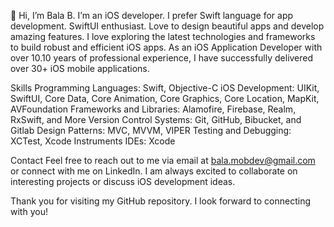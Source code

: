 👋 Hi, I’m Bala B.
I’m an iOS developer. I prefer Swift language for app development.
SwiftUI enthusiast.
Love to design beautiful apps and develop amazing features.
I love exploring the latest technologies and frameworks to build robust and efficient iOS apps.
As an iOS Application Developer with over 10.10 years of professional experience, I have successfully delivered over 30+ iOS mobile applications.

Skills
Programming Languages: Swift, Objective-C
iOS Development: UIKit, SwiftUI, Core Data, Core Animation, Core Graphics, Core Location, MapKit, AVFoundation
Frameworks and Libraries: Alamofire, Firebase, Realm, RxSwift, and More
Version Control Systems: Git, GitHub, Bibucket, and Gitlab
Design Patterns: MVC, MVVM, VIPER
Testing and Debugging: XCTest, Xcode Instruments
IDEs: Xcode

Contact
Feel free to reach out to me via email at bala.mobdev@gmail.com or connect with me on LinkedIn. I am always excited to collaborate on interesting projects or discuss iOS development ideas.

Thank you for visiting my GitHub repository. I look forward to connecting with you!
